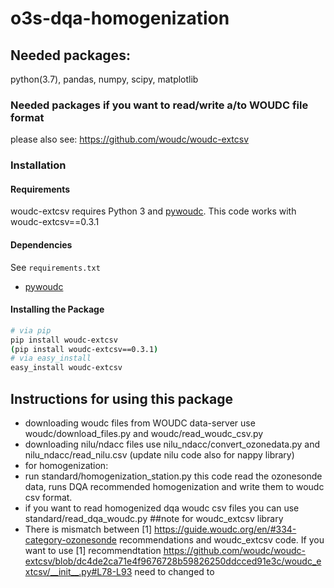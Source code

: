 # o3s-dqa-homogenization
## Needed packages:
python(3.7), pandas, numpy, scipy, matplotlib

### Needed packages if you want to read/write a/to WOUDC file format
please also see: https://github.com/woudc/woudc-extcsv
### Installation

#### Requirements

woudc-extcsv requires Python 3 and [pywoudc](https://github.com/woudc/pywoudc).
This code works with woudc-extcsv==0.3.1
#### Dependencies

See `requirements.txt`
- [pywoudc](https://github.com/woudc/pywoudc)

#### Installing the Package

```bash
# via pip
pip install woudc-extcsv
(pip install woudc-extcsv==0.3.1)
# via easy_install
easy_install woudc-extcsv
```

## Instructions for using this package
- downloading woudc files from WOUDC data-server use woudc/download_files.py
and woudc/read_woudc_csv.py
- downloading nilu/ndacc files use nilu_ndacc/convert_ozonedata.py and nilu_ndacc/read_nilu.csv
  (update nilu code also for nappy library)
- for homogenization:
- run standard/homogenization_station.py this code read the ozonesonde data, runs DQA recommended
homogenization and write them to woudc csv format.
- if you want to read homogenized dqa woudc csv files you can use standard/read_dqa_woudc.py
##note for woudc_extcsv library
- There is mismatch between  [1] https://guide.woudc.org/en/#334-category-ozonesonde recommendations 
 and woudc_extcsv code. If you want to use [1] recommendtation
https://github.com/woudc/woudc-extcsv/blob/dc4de2ca71e4f9676728b59826250ddcced91e3c/woudc_extcsv/__init__.py#L78-L93
need to changed to 